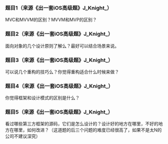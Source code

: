 ### 题目1（来源《出一套iOS高级题》J_Knight_）

MVC和MVVM的区别？MVVM和MVP的区别？

### 题目2（来源《出一套iOS高级题》J_Knight_）

面向对象的几个设计原则了解么？最好可以结合场景来说。

### 题目3（来源《出一套iOS高级题》J_Knight_）

可以说几个重构的技巧么？你觉得重构适合什么时候来做？

### 题目4（来源《出一套iOS高级题》J_Knight_）

你觉得框架和设计模式的区别是什么？

### 题目5（来源《出一套iOS高级题》J_Knight_）

看过哪些第三方框架的源码，它们是怎么设计的？设计好的地方在哪里，不好的地方在哪里，如何改进？（这道题的后三个问题的难度已经很高了，如果不是太N的公司不建议深究）